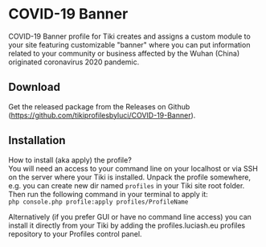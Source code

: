 # COVID-19 Banner
COVID-19 Banner profile for Tiki creates and assigns a custom module to your site featuring customizable "banner" where you can put information related to your community or business affected by the Wuhan (China) originated coronavirus 2020 pandemic.

## Download
Get the released package from the Releases on Github (https://github.com/tikiprofilesbyluci/COVID-19-Banner).

## Installation
How to install (aka apply) the profile?  
You will need an access to your command line on your localhost or via SSH on the server where your Tiki is installed. Unpack the profile somewhere, e.g. you can create new dir named `profiles` in your Tiki site root folder. Then run the following command in your terminal to apply it:  
`php console.php profile:apply profiles/ProfileName`

Alternatively (if you prefer GUI or have no command line access) you can install it directly from your Tiki by adding the profiles.luciash.eu profiles repository to your Profiles control panel.
